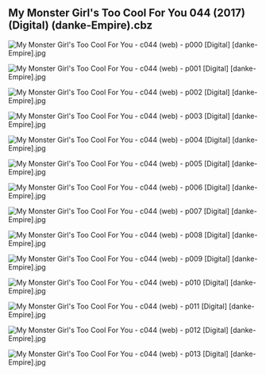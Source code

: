 ## My Monster Girl's Too Cool For You 044 (2017) (Digital) (danke-Empire).cbz

![My Monster Girl's Too Cool For You - c044 (web) - p000 [Digital] [danke-Empire].jpg](https://wx1.sinaimg.cn/large/6a9fdecagy1fp3i2kwuibj20p00zvq9v.jpg)

![My Monster Girl's Too Cool For You - c044 (web) - p001 [Digital] [danke-Empire].jpg](https://wx1.sinaimg.cn/large/6a9fdecagy1fp3i2sdrs5j20p00zvwq9.jpg)

![My Monster Girl's Too Cool For You - c044 (web) - p002 [Digital] [danke-Empire].jpg](https://wx1.sinaimg.cn/large/6a9fdecagy1fp3i30fcayj20p00zvgxz.jpg)

![My Monster Girl's Too Cool For You - c044 (web) - p003 [Digital] [danke-Empire].jpg](https://wx1.sinaimg.cn/large/6a9fdecagy1fp427nvkbhj20p00zvwpk.jpg)

![My Monster Girl's Too Cool For You - c044 (web) - p004 [Digital] [danke-Empire].jpg](https://wx1.sinaimg.cn/large/6a9fdecagy1fp3i3uwuxmj20p00zvwqh.jpg)

![My Monster Girl's Too Cool For You - c044 (web) - p005 [Digital] [danke-Empire].jpg](https://wx1.sinaimg.cn/large/6a9fdecagy1fp3i3zt5i6j20p00zv4al.jpg)

![My Monster Girl's Too Cool For You - c044 (web) - p006 [Digital] [danke-Empire].jpg](https://wx1.sinaimg.cn/large/6a9fdecagy1fp3i47i2ewj20p00zvtkh.jpg)

![My Monster Girl's Too Cool For You - c044 (web) - p007 [Digital] [danke-Empire].jpg](https://wx1.sinaimg.cn/large/6a9fdecagy1fp427ui95ij20p00zv13m.jpg)

![My Monster Girl's Too Cool For You - c044 (web) - p008 [Digital] [danke-Empire].jpg](https://wx1.sinaimg.cn/large/6a9fdecagy1fp3i4ubed3j20p00zval4.jpg)

![My Monster Girl's Too Cool For You - c044 (web) - p009 [Digital] [danke-Empire].jpg](https://wx1.sinaimg.cn/large/6a9fdecagy1fp3i4zh5xnj20p00zvn8c.jpg)

![My Monster Girl's Too Cool For You - c044 (web) - p010 [Digital] [danke-Empire].jpg](https://wx1.sinaimg.cn/large/6a9fdecagy1fp3i54pddcj20p00zv7fw.jpg)

![My Monster Girl's Too Cool For You - c044 (web) - p011 [Digital] [danke-Empire].jpg](https://wx1.sinaimg.cn/large/6a9fdecagy1fp3i5duzvhj20p00zvn8s.jpg)

![My Monster Girl's Too Cool For You - c044 (web) - p012 [Digital] [danke-Empire].jpg](https://wx1.sinaimg.cn/large/6a9fdecagy1fp3i5iyumij20p00zvtjy.jpg)

![My Monster Girl's Too Cool For You - c044 (web) - p013 [Digital] [danke-Empire].jpg](https://wx1.sinaimg.cn/large/6a9fdecagy1fp3i5n5xg2j20p00zvq7w.jpg)